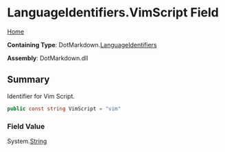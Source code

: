 # LanguageIdentifiers\.VimScript Field

[Home](../../../README.md)

**Containing Type**: DotMarkdown\.[LanguageIdentifiers](../README.md)

**Assembly**: DotMarkdown\.dll

## Summary

Identifier for Vim Script\.

```csharp
public const string VimScript = "vim"
```

### Field Value

System\.[String](https://docs.microsoft.com/en-us/dotnet/api/system.string)

